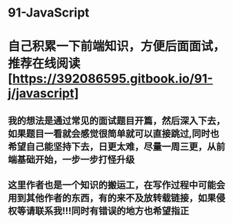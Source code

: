 # 91-JavaScript

# 自己积累一下前端知识，方便后面面试，推荐在线阅读[https://392086595.gitbook.io/91-j/javascript]

## 我的想法是通过常见的面试题目开篇，然后深入下去，如果题目一看就会感觉很简单就可以直接跳过,同时也希望自己能坚持下去，日更太难，尽量一周三更，从前端基础开始，一步一步打怪升级

## 这里作者也是一个知识的搬运工，在写作过程中可能会用到其他作者的东西，有的来不及放转载链接，如果侵权等请联系我!!!同时有错误的地方也希望指正

